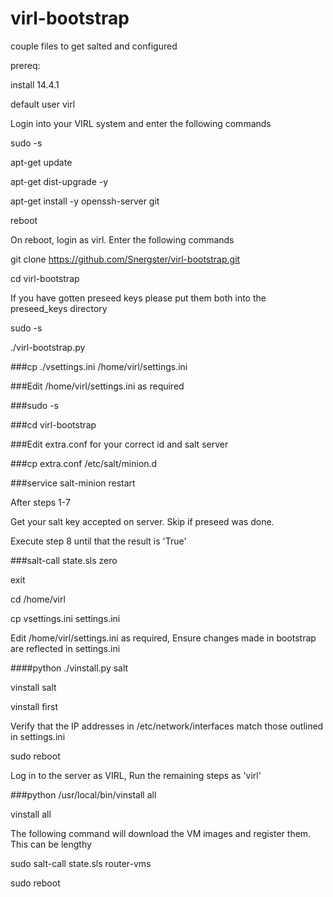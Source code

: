 virl-bootstrap
==============

couple files to get salted and configured

prereq: 

install 14.4.1

default user virl

Login into your VIRL system and enter the following commands

sudo -s

apt-get update

apt-get dist-upgrade -y

apt-get install -y openssh-server git

reboot

On reboot, login as virl. Enter the following commands

git clone https://github.com/Snergster/virl-bootstrap.git

cd virl-bootstrap

If you have gotten preseed keys please put them both into the preseed_keys directory

sudo -s

./virl-bootstrap.py

###cp ./vsettings.ini /home/virl/settings.ini

###Edit /home/virl/settings.ini as required

###sudo -s

###cd virl-bootstrap

###Edit extra.conf for your correct id and salt server

###cp extra.conf /etc/salt/minion.d

###service salt-minion restart

After steps 1-7

Get your salt key accepted on server.  Skip if preseed was done.

Execute step 8 until that the result is 'True'

###salt-call state.sls zero

exit

cd /home/virl

cp vsettings.ini settings.ini

Edit /home/virl/settings.ini as required,  Ensure changes made in bootstrap are reflected in settings.ini

####python ./vinstall.py salt

vinstall salt

vinstall first

Verify that the IP addresses in /etc/network/interfaces match those outlined in settings.ini

sudo reboot

Log in to the server as VIRL, Run the remaining steps as 'virl'

###python /usr/local/bin/vinstall all

vinstall all

The following command will download the VM images and register them. This can be lengthy

sudo salt-call state.sls router-vms

sudo reboot
